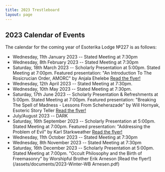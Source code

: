```yaml
---
title: 2023 Trestleboard
layout: page
---
```

## 2023 Calendar of Events

The calendar for the coming year of Esoterika Lodge №227 is as follows:

 -  Wednesday, 11th January 2023 -- Stated Meeting at 7:30pm
 -  Wednesday, 8th February 2023 -- Stated Meeting at 7:30pm
 -  Saturday, 18th March 2023 -- Scholarly Presentation at 5:00pm. Stated Meeting at 7:00pm. Featured presentation: "An Introduction To The Rosicrucian Order, AMORC" by Anjala Ehelebe [Read the flyer!](/assets/documents/2023-Spring-Master-Anjala.pdf)
 -  Wednesday, 12th April 2023 -- Stated Meeting at 7:30pm.
 -  Wednesday, 10th May 2023 -- Stated Meeting at 7:30pm.
 -  Saturday, 17th June 2023 -- Scholarly Presentation & Refreshments at 5:00pm. Stated Meeting at 7:00pm. Featured presentation: "Breaking The Spell of Madness - Lessons From Scheherazade" by Will Hornyak, Esoteric Story Teller [Read the flyer!](/assets/documents/2023-Summer-Will-Hornyak.pdf)
 -  July/August 2023 -- DARK
 -  Saturday, 16th September 2023 -- Scholarly Presentation at 5:00pm. Stated Meeting at 7:00pm. Featured presentation: "Addressing the Problem of Evil" by Karl Starkweather [Read the flyer!](/assets/documents/September_Quarterly_23.pdf)
 -  Wednesday, 11th October 2023 -- Stated Meeting at 7:30pm
 -  Wednesday, 8th November 2023 -- Stated Meeting at 7:30pm
 -  Saturday, 16th December 2023 -- Scholarly Presentation at 5:00pm. Stated Meeting at 7:00pm. "Occult Philosophy and the Birth of Freemasonry" by Worshipful Brother Erik Arneson [Read the flyer!](/assets/documents/2023-Winter-WB Arnesen.pdf)
